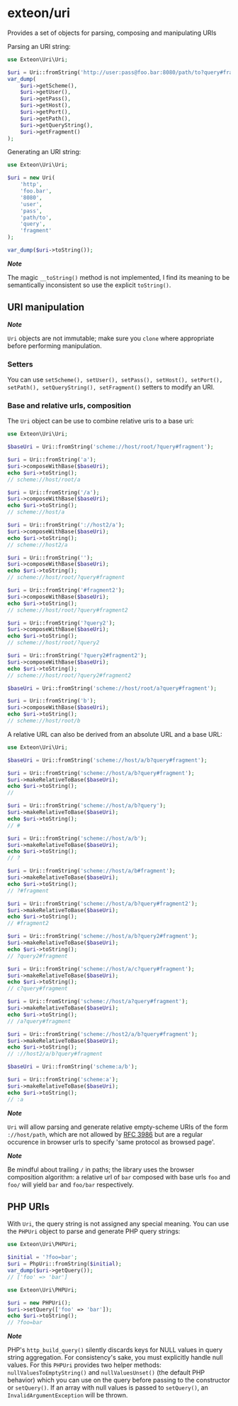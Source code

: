 # exteon/uri

Provides a set of objects for parsing, composing and manipulating URIs

Parsing an URI string:

```php
use Exteon\Uri\Uri;

$uri = Uri::fromString('http://user:pass@foo.bar:8080/path/to?query#fragment');
var_dump(
    $uri->getScheme(),
    $uri->getUser(),
    $uri->getPass(),
    $uri->getHost(),
    $uri->getPort(),
    $uri->getPath(),
    $uri->getQueryString(),
    $uri->getFragment()
);
```

Generating an URI string:

```php
use Exteon\Uri\Uri;

$uri = new Uri(
    'http',
    'foo.bar',
    '8080',
    'user',
    'pass',
    'path/to',
    'query',
    'fragment'
);

var_dump($uri->toString());
```

***Note***

The magic `__toString()` method is not implemented, I find its meaning to be
semantically inconsistent so use the explicit `toString()`.

## URI manipulation

***Note***

`Uri` objects are not immutable; make sure you `clone` where appropriate before
performing manipulation.

### Setters

You can use 
`setScheme(), setUser(), setPass(), setHost(), setPort(), setPath(), setQueryString(), setFragment()`
setters to modify an URI.

### Base and relative urls, composition

The `Uri` object can be use to combine relative uris to a base uri:

```php
use Exteon\Uri\Uri;

$baseUri = Uri::fromString('scheme://host/root/?query#fragment');

$uri = Uri::fromString('a');
$uri->composeWithBase($baseUri);
echo $uri->toString();
// scheme://host/root/a

$uri = Uri::fromString('/a');
$uri->composeWithBase($baseUri);
echo $uri->toString();
// scheme://host/a

$uri = Uri::fromString('://host2/a');
$uri->composeWithBase($baseUri);
echo $uri->toString();
// scheme://host2/a

$uri = Uri::fromString('');
$uri->composeWithBase($baseUri);
echo $uri->toString();
// scheme://host/root/?query#fragment

$uri = Uri::fromString('#fragment2');
$uri->composeWithBase($baseUri);
echo $uri->toString();
// scheme://host/root/?query#fragment2

$uri = Uri::fromString('?query2');
$uri->composeWithBase($baseUri);
echo $uri->toString();
// scheme://host/root/?query2

$uri = Uri::fromString('?query2#fragment2');
$uri->composeWithBase($baseUri);
echo $uri->toString();
// scheme://host/root/?query2#fragment2

$baseUri = Uri::fromString('scheme://host/root/a?query#fragment');

$uri = Uri::fromString('b');
$uri->composeWithBase($baseUri);
echo $uri->toString();
// scheme://host/root/b
```

A relative URL can also be derived from an absolute URL and a base URL:

```php
use Exteon\Uri\Uri;

$baseUri = Uri::fromString('scheme://host/a/b?query#fragment');

$uri = Uri::fromString('scheme://host/a/b?query#fragment');
$uri->makeRelativeToBase($baseUri);
echo $uri->toString();
//

$uri = Uri::fromString('scheme://host/a/b?query');
$uri->makeRelativeToBase($baseUri);
echo $uri->toString();
// #

$uri = Uri::fromString('scheme://host/a/b');
$uri->makeRelativeToBase($baseUri);
echo $uri->toString();
// ?

$uri = Uri::fromString('scheme://host/a/b#fragment');
$uri->makeRelativeToBase($baseUri);
echo $uri->toString();
// ?#fragment

$uri = Uri::fromString('scheme://host/a/b?query#fragment2');
$uri->makeRelativeToBase($baseUri);
echo $uri->toString();
// #fragment2

$uri = Uri::fromString('scheme://host/a/b?query2#fragment');
$uri->makeRelativeToBase($baseUri);
echo $uri->toString();
// ?query2#fragment

$uri = Uri::fromString('scheme://host/a/c?query#fragment');
$uri->makeRelativeToBase($baseUri);
echo $uri->toString();
// c?query#fragment

$uri = Uri::fromString('scheme://host/a?query#fragment');
$uri->makeRelativeToBase($baseUri);
echo $uri->toString();
// /a?query#fragment

$uri = Uri::fromString('scheme://host2/a/b?query#fragment');
$uri->makeRelativeToBase($baseUri);
echo $uri->toString();
// ://host2/a/b?query#fragment

$baseUri = Uri::fromString('scheme:a/b');

$uri = Uri::fromString('scheme:a');
$uri->makeRelativeToBase($baseUri);
echo $uri->toString();
// :a
```

***Note***

`Uri` will allow parsing and generate relative empty-scheme URIs of the form 
`://host/path`, which are not allowed by 
[RFC 3986](https://tools.ietf.org/html/rfc3986) but are a regular occurence in 
browser urls to specify 'same protocol as browsed page'.

***Note***

Be mindful about trailing `/` in paths; the library uses the browser composition
algorithm: a relative url of `bar` composed with base urls `foo` and `foo/` will
yield `bar` and `foo/bar` respectively.

## PHP URIs

With `Uri`, the query string is not assigned any special meaning. You can use
the `PHPUri` object to parse and generate PHP query strings:

```php
use Exteon\Uri\PHPUri;

$initial = '?foo=bar';
$uri = PhpUri::fromString($initial);
var_dump($uri->getQuery());
// ['foo' => 'bar']
```

```php
use Exteon\Uri\PHPUri;

$uri = new PHPUri();
$uri->setQuery(['foo' => 'bar']);
echo $uri->toString();
// ?foo=bar
```

***Note***

PHP's `http_build_query()` silently discards keys for NULL values in query 
string aggregation. For consistency's sake, you must explicitly handle 
null values. For this `PHPUri` provides two helper methods: 
`nullValuesToEmptyString()` and `nullValuesUnset()` (the default PHP behavior) 
which you can use on the query before passing to the constructor or 
`setQuery()`. If an array with null values is passed to `setQuery()`, an 
`InvalidArgumentException` will be thrown. 